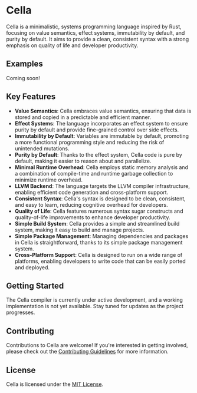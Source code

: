# Cella

Cella is a minimalistic, systems programming language inspired by Rust, focusing on value semantics, effect systems, immutability by default, and purity by default. It aims to provide a clean, consistent syntax with a strong emphasis on quality of life and developer productivity.

## Examples

Coming soon!

## Key Features

- **Value Semantics**: Cella embraces value semantics, ensuring that data is stored and copied in a predictable and efficient manner.
- **Effect Systems**: The language incorporates an effect system to ensure purity by default and provide fine-grained control over side effects.
- **Immutability by Default**: Variables are immutable by default, promoting a more functional programming style and reducing the risk of unintended mutations.
- **Purity by Default**: Thanks to the effect system, Cella code is pure by default, making it easier to reason about and parallelize.
- **Minimal Runtime Overhead**: Cella employs static memory analysis and a combination of compile-time and runtime garbage collection to minimize runtime overhead.
- **LLVM Backend**: The language targets the LLVM compiler infrastructure, enabling efficient code generation and cross-platform support.
- **Consistent Syntax**: Cella's syntax is designed to be clean, consistent, and easy to learn, reducing cognitive overhead for developers.
- **Quality of Life**: Cella features numerous syntax sugar constructs and quality-of-life improvements to enhance developer productivity.
- **Simple Build System**: Cella provides a simple and streamlined build system, making it easy to build and manage projects.
- **Simple Package Management**: Managing dependencies and packages in Cella is straightforward, thanks to its simple package management system.
- **Cross-Platform Support**: Cella is designed to run on a wide range of platforms, enabling developers to write code that can be easily ported and deployed.

## Getting Started

The Cella compiler is currently under active development, and a working implementation is not yet available. Stay tuned for updates as the project progresses.

## Contributing

Contributions to Cella are welcome! If you're interested in getting involved, please check out the [Contributing Guidelines](CONTRIBUTING.md) for more information.

## License

Cella is licensed under the [MIT License](LICENSE).

